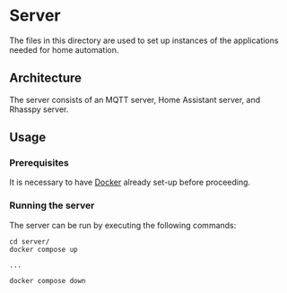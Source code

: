 # Server

The files in this directory are used to set up instances of
the applications needed for home automation.

## Architecture

The server consists of an MQTT server, Home Assistant
server, and Rhasspy server.

## Usage

### Prerequisites

It is necessary to have [Docker](https://www.docker.com/)
already set-up before proceeding.

### Running the server

The server can be run by executing the following commands:

``` shell
cd server/
docker compose up

...

docker compose down
```

